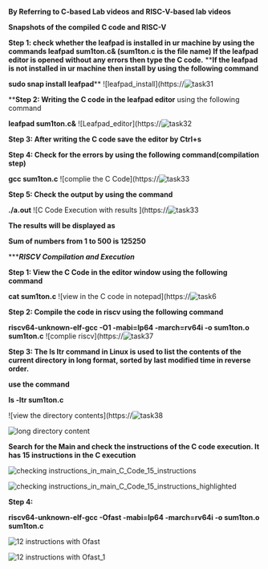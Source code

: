 **By Referring to C-based Lab videos and RISC-V-based lab videos**

**Snapshots of the compiled C code and RISC-V**

**Step 1: check whether the leafpad is installed in ur machine by using the commands
leafpad sum1ton.c& (sum1ton.c is the file name)
If the leafpad editor is opened without any errors then type the C code.**
****If the leafpad is not installed in ur machine then install by using the following command**

**sudo snap install leafpad****
![leafpad_install](https://![task31](https://github.com/suvarnak-18/suvarnak-18/assets/160591416/4f26d53e-2f68-401e-9157-8b51bc891d5e)



****Step 2: Writing the C code in the leafpad editor** using the following command

**leafpad sum1ton.c&**
![Leafpad_editor](https://![task32](https://github.com/suvarnak-18/suvarnak-18/assets/160591416/6119e131-f6fd-4957-b33e-3f33a510699d)


**Step 3: After writing the C code save the editor by Ctrl+s**

**Step 4: Check for the errors by using the following command(compilation step)**

**gcc sum1ton.c**
![complie the C Code](https://![task33](https://github.com/suvarnak-18/suvarnak-18/assets/160591416/3d40b464-3315-480f-815e-d6eb8e79c97d)


**Step 5: Check the output by using the command**

**./a.out**
![C Code Execution with results ](https://![task33](https://github.com/suvarnak-18/suvarnak-18/assets/160591416/92a336c7-c7cf-4f0d-8cf5-12b652bbd691)







**The results will be displayed as** 

**Sum of numbers from 1 to 500 is 125250**


********************************************************RISCV Compilation and Execution*****************************************************

**Step 1: View the C Code in the editor window using the following command**

**cat sum1ton.c**
![view in the C code in notepad](https://![task6](https://github.com/suvarnak-18/suvarnak-18/assets/160591416/06a6b260-5840-43c0-bbae-96f83af506b3)


**Step 2: Compile the code in riscv using the following command**

**riscv64-unknown-elf-gcc -O1 -mabi=lp64 -march=rv64i -o sum1ton.o sum1ton.c**
![complie riscv](https://![task37](https://github.com/suvarnak-18/suvarnak-18/assets/160591416/34162fd4-a2b1-4efd-929e-a52fa942124b)


**Step 3: The ls ltr command in Linux is used to list the contents of the current directory in long format, sorted by last modified time in reverse order.**

**use the command**


**ls -ltr sum1ton.c**

![view the directory contents](https://![task38](https://github.com/suvarnak-18/suvarnak-18/assets/160591416/99646363-dcf9-49a0-8e68-dbc69dc7f0cc)



![long directory content](https://github.com/Abdulbitm/Abdul/assets/160620896/3e2e473a-9f55-4bec-8ed3-4bd2732efbee)

**Search for the Main and check the instructions of the C code execution. It has 15 instructions in the C execution**

![checking instructions_in_main_C_Code_15_instructions](https://github.com/Abdulbitm/Abdul/assets/160620896/8d7d1502-a997-403d-a2cc-fcd459962a43)

![checking instructions_in_main_C_Code_15_instructions_highlighted](https://github.com/Abdulbitm/Abdul/assets/160620896/0a07ba3e-4a3d-41a7-a158-3ef976ce0292)


**Step 4:**

**riscv64-unknown-elf-gcc -Ofast -mabi=lp64 -march=rv64i -o sum1ton.o sum1ton.c**

![12 instructions with Ofast](https://github.com/Abdulbitm/Abdul/assets/160620896/f2ebdc19-c3a6-494d-a25d-6d71c2811440)



![12 instructions with Ofast_1](https://github.com/Abdulbitm/Abdul/assets/160620896/4904feb4-c3ab-4337-976c-9a94bacbf85a)







